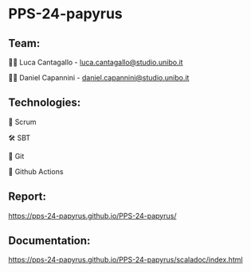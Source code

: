 # PPS-24-papyrus

## Team:

👨‍💻 Luca Cantagallo - luca.cantagallo@studio.unibo.it

👨‍💻 Daniel Capannini - daniel.capannini@studio.unibo.it

## Technologies:

🔄 Scrum

🛠 SBT

🔗 Git

🚀 Github Actions

## Report:

https://pps-24-papyrus.github.io/PPS-24-papyrus/

## Documentation:

https://pps-24-papyrus.github.io/PPS-24-papyrus/scaladoc/index.html